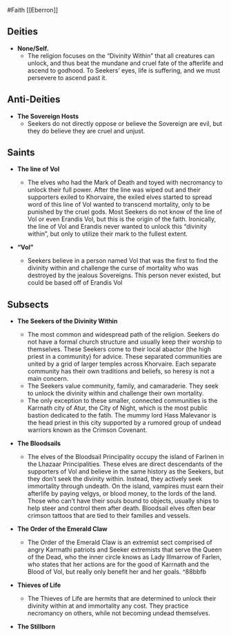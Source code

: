#Faith
[[Eberron]]
## Deities

*   **None/Self.** 
    *   The religion focuses on the “Divinity Within” that all creatures can unlock, and thus beat the mundane and cruel fate of the afterlife and ascend to godhood. To Seekers’ eyes, life is suffering, and we must persevere to ascend past it.


## Anti-Deities

*   **The Sovereign Hosts**
    *   Seekers do not directly oppose or believe the Sovereign are evil, but they do believe they are cruel and unjust.


## Saints


*   **The line of Vol**
    *   The elves who had the Mark of Death and toyed with necromancy to unlock their full power. After the line was wiped out and their supporters exiled to Khorvaire, the exiled elves started to spread word of this line of Vol wanted to transcend mortality, only to be punished by the cruel gods. Most Seekers do not know of the line of Vol or even Erandis Vol, but this is the origin of the faith. Ironically, the line of Vol and Erandis never wanted to unlock this “divinity within”, but only to utilize their mark to the fullest extent.


*   **“Vol”**
    *   Seekers believe in a person named Vol that was the first to find the divinity within and challenge the curse of mortality who was destroyed by the jealous Sovereigns. This person never existed, but could be based off of Erandis Vol


## Subsects


*   **The Seekers of the Divinity Within**
    *   The most common and widespread path of the religion. Seekers do not have a formal church structure and usually keep their worship to themselves. These Seekers come to their local abactor (the high priest in a community) for advice. These separated communities are united by a grid of larger temples across Khorvaire. Each separate community has their own traditions and beliefs, so heresy is not a main concern.
    *   The Seekers value community, family, and camaraderie. They seek to unlock the divinity within and challenge their own mortality.
    *   The only exception to these smaller, connected communities is the Karrnath city of Atur, the City of Night, which is the most public bastion dedicated to the fatih. The mummy lord Hass Malevanor is the head priest in this city supported by a rumored group of undead warriors known as the Crimson Covenant.


*   **The Bloodsails**
    *   The elves of the Bloodsail Principality occupy the island of Farlnen in the Lhazaar Principalities. These elves are direct descendants of the supporters of Vol and believe in the same history as the Seekers, but they don’t seek the divinity within. Instead, they actively seek immortality through undeath. On the island, vampires must earn their afterlife by paying velgys, or blood money, to the lords of the land. Those who can’t have their souls bound to objects, usually ships to help steer and control them after death. Bloodsail elves often bear crimson tattoos that are tied to their families and vessels.



*   **The Order of the Emerald Claw**
    *   The Order of the Emerald Claw is an extremist sect comprised of angry Karrnathi patriots and Seeker extremists that serve the Queen of the Dead, who the inner circle knows as Lady Illmarrow of Farlen, who states that her actions are for the good of Karrnath and the Blood of Vol, but really only benefit her and her goals. ^88bbfb


*   **Thieves of Life**
    *   The Thieves of Life are hermits that are determined to unlock their divinity within at and immortality any cost. They practice necromancy on others, while not becoming undead themselves.

* **The Stillborn**